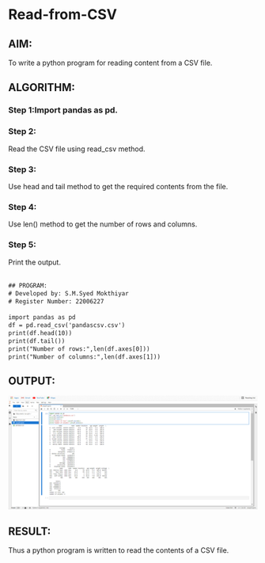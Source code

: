 # Read-from-CSV

## AIM:
To write a python program for reading content from a CSV file.

## ALGORITHM:

### Step 1:Import pandas as pd.

### Step 2:
Read the CSV file using read_csv method.

### Step 3:
Use head and tail method to get the required contents from the file.

### Step 4:
Use len() method to get the number of rows and columns.

### Step 5:
Print the output.
```

## PROGRAM:
# Developed by: S.M.Syed Mokthiyar
# Register Number: 22006227

import pandas as pd
df = pd.read_csv('pandascsv.csv')
print(df.head(10))
print(df.tail())
print("Number of rows:",len(df.axes[0]))
print("Number of columns:",len(df.axes[1]))
```
## OUTPUT:
![git log](b1.png)

## RESULT:
Thus a python program is written to read the contents of a CSV file.
